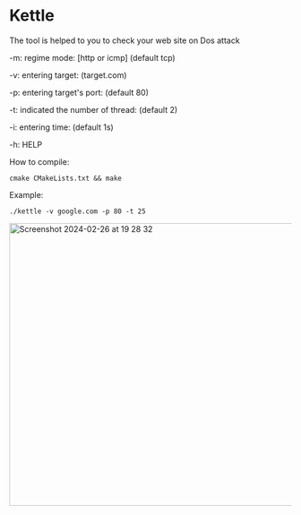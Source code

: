 # Kettle
The tool is helped to you to check your web site on Dos attack


-m:
regime mode: [http or icmp] (default tcp)

-v:
entering target: (target.com)

-p:
entering target's port: (default 80)

-t:
indicated the number of thread: (default 2)

-i:
entering time: (default 1s)

-h:
HELP

How to compile:

    cmake CMakeLists.txt && make


Example:

    ./kettle -v google.com -p 80 -t 25 

    
<img width="505" alt="Screenshot 2024-02-26 at 19 28 32" src="https://github.com/seout/Kettle/assets/113185077/f555192a-0378-4ace-84c0-9515ba09e7c5">

